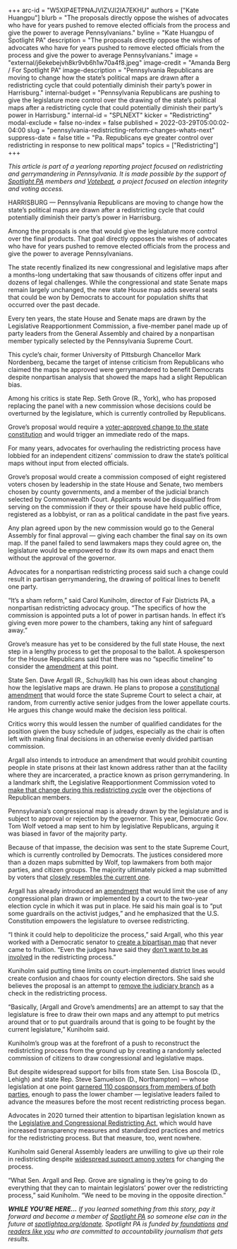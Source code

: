 +++
arc-id = "W5XIP4ETPNAJVIZVJI2IA7EKHU"
authors = ["Kate Huangpu"]
blurb = "The proposals directly oppose the wishes of advocates who have for years pushed to remove elected officials from the process and give the power to average Pennsylvanians."
byline = "Kate Huangpu of Spotlight PA"
description = "The proposals directly oppose the wishes of advocates who have for years pushed to remove elected officials from the process and give the power to average Pennsylvanians."
image = "external/j6ekebejvh8kr9vb6h1w70a4f8.jpeg"
image-credit = "Amanda Berg / For Spotlight PA"
image-description = "Pennsylvania Republicans are moving to change how the state’s political maps are drawn after a redistricting cycle that could potentially diminish their party’s power in Harrisburg."
internal-budget = "Pennsylvania Republicans are pushing to give the legislature more control over the drawing of the state’s political maps after a redistricting cycle that could potentially diminish their party’s power in Harrisburg."
internal-id = "SPLNEXT"
kicker = "Redistricting"
modal-exclude = false
no-index = false
published = 2022-03-29T05:00:02-04:00
slug = "pennsylvania-redistricting-reform-changes-whats-next"
suppress-date = false
title = "Pa. Republicans eye greater control over redistricting in response to new political maps"
topics = ["Redistricting"]
+++

<i>This article is part of a yearlong reporting project focused on redistricting and gerrymandering in Pennsylvania. It is made possible by the support of </i><a href="https://www.spotlightpa.org/"><i>Spotlight PA</i></a><i> members and </i><a href="https://web.archive.org/20201019151248/https://votebeat.org/"><i>Votebeat</i></a><i>, a project focused on election integrity and voting access.</i>

HARRISBURG — Pennsylvania Republicans are moving to change how the state’s political maps are drawn after a redistricting cycle that could potentially diminish their party’s power in Harrisburg.

Among the proposals is one that would give the legislature more control over the final products. That goal directly opposes the wishes of advocates who have for years pushed to remove elected officials from the process and give the power to average Pennsylvanians.

The state recently finalized its new congressional and legislative maps after a months-long undertaking that saw thousands of citizens offer input and dozens of legal challenges. While the congressional and state Senate maps remain largely unchanged, the new state House map adds several seats that could be won by Democrats to account for population shifts that occurred over the past decade.

<script src="https://www.spotlightpa.org/embed.js" async></script><div data-spl-embed-version="1" data-spl-src="https://www.spotlightpa.org/embeds/newsletter/"></div>

Every ten years, the state House and Senate maps are drawn by the Legislative Reapportionment Commission, a five-member panel made up of party leaders from the General Assembly and chaired by a nonpartisan member typically selected by the Pennsylvania Supreme Court.

This cycle’s chair, former University of Pittsburgh Chancellor Mark Nordenberg, became the target of intense criticism from Republicans who claimed the maps he approved were gerrymandered to benefit Democrats despite nonpartisan analysis that showed the maps had a slight Republican bias.

Among his critics is state Rep. Seth Grove (R., York), who has proposed replacing the panel with a new commission whose decisions could be overturned by the legislature, which is currently controlled by Republicans.

Grove’s proposal would require a <a href="https://www.spotlightpa.org/news/2022/01/pennsylvania-redistricting-legislative-panel-constitutional-map/">voter-approved change to the state constitution</a> and would trigger an immediate redo of the maps.

For many years, advocates for overhauling the redistricting process have lobbied for an independent citizens’ commission to draw the state’s political maps without input from elected officials.

Grove’s proposal would create a commission composed of eight registered voters chosen by leadership in the state House and Senate, two members chosen by county governments, and a member of the judicial branch selected by Commonwealth Court. Applicants would be disqualified from serving on the commission if they or their spouse have held public office, registered as a lobbyist, or ran as a political candidate in the past five years.

Any plan agreed upon by the new commission would go to the General Assembly for final approval — giving each chamber the final say on its own map. If the panel failed to send lawmakers maps they could agree on, the legislature would be empowered to draw its own maps and enact them without the approval of the governor.

Advocates for a nonpartisan redistricting process said such a change could result in partisan gerrymandering, the drawing of political lines to benefit one party.

“It’s a sham reform,” said Carol Kuniholm, director of Fair Districts PA, a nonpartisan redistricting advocacy group. “The specifics of how the commission is appointed puts a lot of power in partisan hands. In effect it’s giving even more power to the chambers, taking any hint of safeguard away.”

Grove’s measure has yet to be considered by the full state House, the next step in a lengthy process to get the proposal to the ballot. A spokesperson for the House Republicans said that there was no “specific timeline” to consider the <a href="https://www.legis.state.pa.us/cfdocs/billinfo/billinfo.cfm?syear=2021&sInd=0&body=H&type=B&bn=2207">amendment</a> at this point.

State Sen. Dave Argall (R., Schuylkill) has his own ideas about changing how the legislative maps are drawn. He plans to propose a <a href="https://www.legis.state.pa.us/cfdocs/Legis/CSM/showMemoPublic.cfm?chamber=S&SPick=20210&cosponId=37052">constitutional amendment</a> that would force the state Supreme Court to select a chair, at random, from currently active senior judges from the lower appellate courts. He argues this change would make the decision less political.

Critics worry this would lessen the number of qualified candidates for the position given the busy schedule of judges, especially as the chair is often left with making final decisions in an otherwise evenly divided partisan commission.

Argall also intends to introduce an amendment that would prohibit counting people in state prisons at their last known address rather than at the facility where they are incarcerated, a practice known as prison gerrymandering. In a landmark shift, the Legislative Reapportionment Commission voted to <a href="https://www.spotlightpa.org/news/2021/08/pa-prison-gerrymandering-2o20-census-redistricting/">make that change during this redistricting cycle</a> over the objections of Republican members.

Pennsylvania’s congressional map is already drawn by the legislature and is subject to approval or rejection by the governor. This year, Democratic Gov. Tom Wolf vetoed a map sent to him by legislative Republicans, arguing it was biased in favor of the majority party.

Because of that impasse, the decision was sent to the state Supreme Court, which is currently controlled by Democrats. The justices considered more than a dozen maps submitted by Wolf, top lawmakers from both major parties, and citizen groups. The majority ultimately picked a map submitted by voters that <a href="https://www.spotlightpa.org/news/2022/02/pennsylvania-redistricting-congressional-map-supreme-court-pick/">closely resembles the current one</a>.

Argall has already introduced an <a href="https://www.legis.state.pa.us/cfdocs/billinfo/billinfo.cfm?syear=2021&sind=0&body=S&type=B&bn=1166">amendment</a> that would limit the use of any congressional plan drawn or implemented by a court to the two-year election cycle in which it was put in place. He said his main goal is to “put some guardrails on the activist judges,” and he emphasized that the U.S. Constitution empowers the legislature to oversee redistricting.

“I think it could help to depoliticize the process,” said Argall, who this year worked with a Democratic senator to <a href="https://www.inquirer.com/politics/election/pennsylvania-redistricting-congressional-map-sharif-street-democrats-20211209.html">create a bipartisan map</a> that never came to fruition. “Even the judges have said they <a href="https://www.inquirer.com/politics/pennsylvania/pennsylvania-supreme-court-redistricting-politics-20220301.html">don’t want to be as involved</a> in the redistricting process.”

Kuniholm said putting time limits on court-implemented district lines would create confusion and chaos for county election directors. She said she believes the proposal is an attempt to <a href="https://www.spotlightpa.org/news/2022/03/pennsylvania-congressional-map-lawsuit-independent-state-legislature-doctrine/">remove the judiciary branch</a> as a check in the redistricting process.

“Basically, [Argall and Grove’s amendments] are an attempt to say that the legislature is free to draw their own maps and any attempt to put metrics around that or to put guardrails around that is going to be fought by the current legislature,” Kuniholm said.

<script src="https://www.spotlightpa.org/embed.js" async></script><div data-spl-embed-version="1" data-spl-src="https://www.spotlightpa.org/embeds/donate/"></div>

Kuniholm’s group was at the forefront of a push to reconstruct the redistricting process from the ground up by creating a randomly selected commission of citizens to draw congressional and legislative maps.

But despite widespread support for bills from state Sen. Lisa Boscola (D., Lehigh) and state Rep. Steve Samuelson (D., Northampton) — whose legislation at one point <a href="https://www.cityandstatepa.com/politics/2018/04/pa-house-republicans-gut-and-replace-redistricting-bill/364740/">garnered 110 cosponsors from members of both parties</a>, enough to pass the lower chamber — legislative leaders failed to advance the measures before the most recent redistricting process began.

Advocates in 2020 turned their attention to bipartisan legislation known as the <a href="https://www.spotlightpa.org/news/2021/07/pa-redistricting-reform-dead-next-steps-2021/">Legislative and Congressional Redistricting Act,</a> which would have increased transparency measures and standardized practices and metrics for the redistricting process. But that measure, too, went nowhere.

Kuniholm said General Assembly leaders are unwilling to give up their role in redistricting despite <a href="https://lancasteronline.com/news/politics/pa-voters-maintain-majority-support-for-redistricting-reform-advocates-hope-to-finally-achieve-it-by/article_29a90d4e-05de-11ec-b4c8-034af6c41309.html">widespread support among voters</a> for changing the process.

“What Sen. Argall and Rep. Grove are signaling is they’re going to do everything that they can to maintain legislators’ power over the redistricting process,” said Kuniholm. “We need to be moving in the opposite direction.”

<i><b>WHILE YOU’RE HERE...</b></i><i> If you learned something from this story, pay it forward and become a member of </i><a href="https://www.spotlightpa.org/"><i>Spotlight PA</i></a><i> so someone else can in the future at </i><a href="https://www.spotlightpa.org/donate"><i>spotlightpa.org/donate</i></a><i>. Spotlight PA is funded by</i><a href="https://www.spotlightpa.org/support"><i> foundations</i></a><i> </i><a href="https://www.spotlightpa.org/support"><i>and readers like you</i></a><i> who are committed to accountability journalism that gets results.</i>
